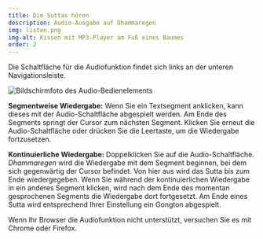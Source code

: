 ```yaml
---
title: Die Suttas hören
description: Audio-Ausgabe auf Dhammaregen
img: listen.png
img-alt: Kissen mit MP3-Player am Fuß eines Baumes
order: 2
---
```


Die Schaltfläche für die Audiofunktion findet sich links an der unteren Navigationsleiste.

<img src="./play.png" class="ebt-image" alt="Bildschirmfoto des Audio-Bedienelements">

**Segmentweise Wiedergabe:**
Wenn Sie ein Textsegment anklicken, kann dieses mit der Audio-Schaltfläche abgespielt werden. Am Ende des Segments springt der Cursor zum nächsten Segment. Klicken Sie erneut die Audio-Schaltfläche oder drücken Sie die Leertaste, um die Wiedergabe fortzusetzen.

**Kontinuierliche Wiedergabe:**
Doppelklicken Sie auf die Audio-Schaltfläche. *Dhammaregen* wird die Wiedergabe mit dem Segment beginnen, bei dem sich gegenwärtig der Cursor befindet. Von hier aus wird das Sutta bis zum Ende wiedergegeben. Wenn Sie während der kontinuierlichen Wiedergabe in ein anderes Segment klicken, wird nach dem Ende des momentan gesprochenen Segments die Wiedergabe dort fortgesetzt. Am Ende eines Sutta wird entsprechend Ihrer Einstellung ein Gongton abgespielt.

Wenn Ihr Browser die Audiofunktion nicht unterstützt, versuchen Sie es mit Chrome oder Firefox.
